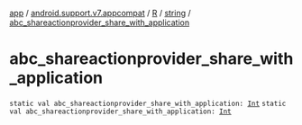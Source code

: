 [app](../../../index.md) / [android.support.v7.appcompat](../../index.md) / [R](../index.md) / [string](index.md) / [abc_shareactionprovider_share_with_application](./abc_shareactionprovider_share_with_application.md)

# abc_shareactionprovider_share_with_application

`static val abc_shareactionprovider_share_with_application: `[`Int`](https://kotlinlang.org/api/latest/jvm/stdlib/kotlin/-int/index.html)
`static val abc_shareactionprovider_share_with_application: `[`Int`](https://kotlinlang.org/api/latest/jvm/stdlib/kotlin/-int/index.html)
